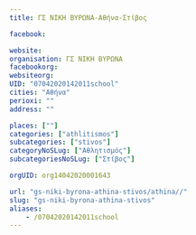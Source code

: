 ```yaml
---
title: ΓΣ ΝΙΚΗ ΒΥΡΩΝΑ-Αθήνα-Στίβος

facebook:

website:
organisation: ΓΣ ΝΙΚΗ ΒΥΡΩΝΑ
facebookorg:
websiteorg:
UID: "07042020142011school"
cities: "Αθήνα"
perioxi: ""
address: ""

places: [""]
categories: ["athlitismos"]
subcategories: ["stivos"]
categoryNoSLug: ["Αθλητισμός"]
subcategoriesNoSLug: ["Στίβος"]

orgUID: org14042020001643

url: "gs-niki-byrona-athina-stivos/athina//"
slug: "gs-niki-byrona-athina-stivos"
aliases:
    - /07042020142011school
---
```





